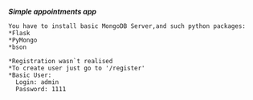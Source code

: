 ***Simple appointments app***

```
You have to install basic MongoDB Server,and such python packages:
*Flask
*PyMongo
*bson
```
```
*Registration wasn`t realised
*To create user just go to '/register'
*Basic User:
  Login: admin
  Password: 1111
```